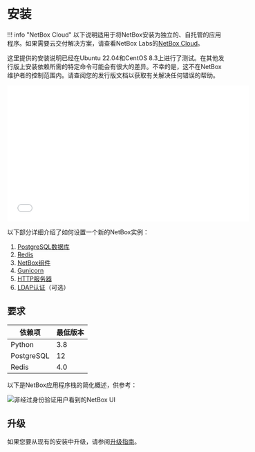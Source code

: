 # 安装

!!! info "NetBox Cloud"
    以下说明适用于将NetBox安装为独立的、自托管的应用程序。如果需要云交付解决方案，请查看NetBox Labs的[NetBox Cloud](https://netboxlabs.com/netbox-cloud/)。

这里提供的安装说明已经在Ubuntu 22.04和CentOS 8.3上进行了测试。在其他发行版上安装依赖所需的特定命令可能会有很大的差异。不幸的是，这不在NetBox维护者的控制范围内。请查阅您的发行版文档以获取有关解决任何错误的帮助。

<iframe width="560" height="315" src="//player.bilibili.com/player.html?aid=581442080&bvid=BV1p64y1A78u&cid=1411844506&p=1" title="Bilibili视频播放器" frameborder="0" allow="accelerometer; autoplay; clipboard-write; encrypted-media; gyroscope; picture-in-picture" allowfullscreen></iframe>

以下部分详细介绍了如何设置一个新的NetBox实例：

1. [PostgreSQL数据库](1-postgresql.md)
2. [Redis](2-redis.md)
3. [NetBox组件](3-netbox.md)
4. [Gunicorn](4-gunicorn.md)
5. [HTTP服务器](5-http-server.md)
6. [LDAP认证](6-ldap.md)（可选）

## 要求

| 依赖项     | 最低版本 |
|------------|-----------|
| Python     | 3.8       |
| PostgreSQL | 12        |
| Redis      | 4.0       |

以下是NetBox应用程序栈的简化概述，供参考：

![非经过身份验证用户看到的NetBox UI](../media/installation/netbox_application_stack.png)

## 升级

如果您要从现有的安装中升级，请参阅[升级指南](upgrading.md)。